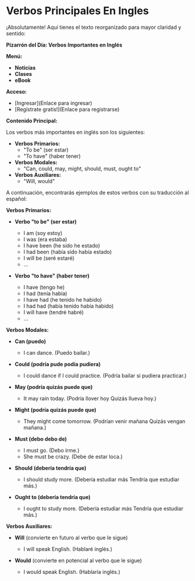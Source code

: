 # Verbos Principales En Ingles

¡Absolutamente! Aquí tienes el texto reorganizado para mayor claridad y sentido:

**Pizarrón del Día: Verbos Importantes en Inglés**

**Menú:**

*   **Noticias**
*   **Clases**
*   **eBook**

**Acceso:**

*   [Ingresar](Enlace para ingresar)
*   [Regístrate gratis!](Enlace para registrarse)

**Contenido Principal:**

Los verbos más importantes en inglés son los siguientes:

*   **Verbos Primarios:**
    *   "To be" (ser   estar)
    *   "To have" (haber   tener)
*   **Verbos Modales:**
    *   "Can, could, may, might, should, must, ought to"
*   **Verbos Auxiliares:**
    *   "Will, would"

A continuación, encontrarás ejemplos de estos verbos con su traducción al español:

**Verbos Primarios:**

*   **Verbo "to be" (ser   estar)**
    *   I am (soy   estoy)
    *   I was (era   estaba)
    *   I have been (he sido   he estado)
    *   I had been (había sido   había estado)
    *   I will be (seré   estaré)
    *   ...

*   **Verbo "to have" (haber   tener)**
    *   I have (tengo   he)
    *   I had (tenía   había)
    *   I have had (he tenido   he habido)
    *   I had had (había tenido   había habido)
    *   I will have (tendré   habré)
    *   ...

**Verbos Modales:**

*   **Can (puedo)**
    *   I can dance. (Puedo bailar.)

*   **Could (podría   pude   podía   pudiera)**
    *   I could dance if I could practice. (Podría bailar si pudiera practicar.)

*   **May (podría   quizás   puede que)**
    *   It may rain today. (Podría llover hoy   Quizás llueva hoy.)

*   **Might (podría   quizás   puede que)**
    *   They might come tomorrow. (Podrían venir mañana   Quizás vengan mañana.)

*   **Must (debo   debo de)**
    *   I must go. (Debo irme.)
    *   She must be crazy. (Debe de estar loca.)

*   **Should (debería   tendría que)**
    *   I should study more. (Debería estudiar más   Tendría que estudiar más.)

*   **Ought to (debería   tendría que)**
    *   I ought to study more. (Debería estudiar más   Tendría que estudiar más.)

**Verbos Auxiliares:**

*   **Will** (convierte en futuro al verbo que le sigue)
    *   I will speak English. (Hablaré inglés.)

*   **Would** (convierte en potencial al verbo que le sigue)
    *   I would speak English. (Hablaría inglés.)
